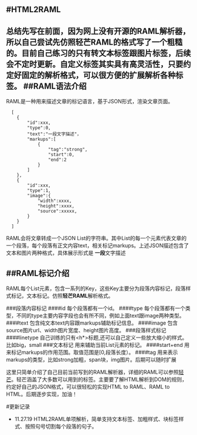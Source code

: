 #HTML2RAML
---
总结先写在前面，因为网上没有开源的RAML解析器，所以自己尝试先仿照轻芒RAML的格式写了一个粗糙的。目前自己练习的只有转文本标签跟图片标签，后续会不定时更新。自定义标签其实具有高灵活性，只要约定好固定的解析格式，可以很方便的扩展解析各种标签。
##RAML语法介绍
---
RAML是一种用来描述文章的标记语言，基于JSON形式，渲染文章页面。

```
  [
    {
        "id":xxx,
        "type":0,
        "text":"一段文字描述"，
        "markups":[
            {
                "tag":"strong",
                "start":0,
                "end":2
            }
        ]
    },
    {
        "id":xxx,
        "type":1,
        "image":{
            "width":xxxx,
            "height":xxxx,
            "source":xxxxx,
        }
    }
  ]
```
RAML会将文章转成一个JSON List的字符串。其中List的每一个元素代表文章的一个段落，每个段落有正文内容text，相关标记markups。上述JSON描述包含了文本和图片两种格式，具体展示形式是
**一段**文字描述

##RAML标记介绍 
---
RAML每个List元素，包含一系列的Key，这些Key主要分为段落内容标记，段落样式标记，文本标记。仿照**轻芒RAML**解析格式。

###段落内容标记
####id 
每个段落都有一个id。
####type
每个段落都有一个类型，不同的type主要内容字段也会有所不同，例如上面text跟image两种类型。
####text
包含纯文本text内容跟markups辅助标记信息。
####image
包含source图片url、width图片宽度、height图片高度。
###段落样式标记
####linetype
自己训练的只有<h*>标题,还可以自己定义一些放大缩小的样式。比如big，small
###文本标记
用来辅助当前List元素的标记。
####start+end
用来标记markups的作用范围。取值范围是[0,段落长度）。
####tag 
用来表示markups的类型，比如strong加粗，span块，img图片。后期可以随时扩展

这里只简单介绍了自己目前当前写到的RAML解析器，详细的RAML可以参照[轻芒](https://github.com/qingmang-team/docs/blob/master/raml/intro.md)。轻芒涵盖了大多数可以用到的标签。主要要了解HTML解析到DOM的规则，约定好自己的JSON格式，可以很轻松的实现HTML to RAML、RAML to HTML。后期逐步实现，加油！

#更新记录
- 11.27.19 HTML2RAML单项解析，简单支持文本标签、加粗样式、块标签样式、按照句号切割每个段落的句子。
